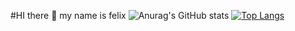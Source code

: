 #HI there 👋 my name is felix
![Anurag's GitHub stats](https://github-readme-stats.vercel.app/api?username=felixkamau&show_icons=true)
[![Top Langs](https://github-readme-stats.vercel.app/api/top-langs/?username=felixkamau)](https://github.com/felixkamau/github-readme-stats)

